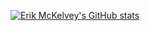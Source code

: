 
[![Erik McKelvey's GitHub stats](https://github-readme-stats-one-psi-92.vercel.app/api?username=erik-mckelvey)](https://github.com/anuraghazra/github-readme-stats)
